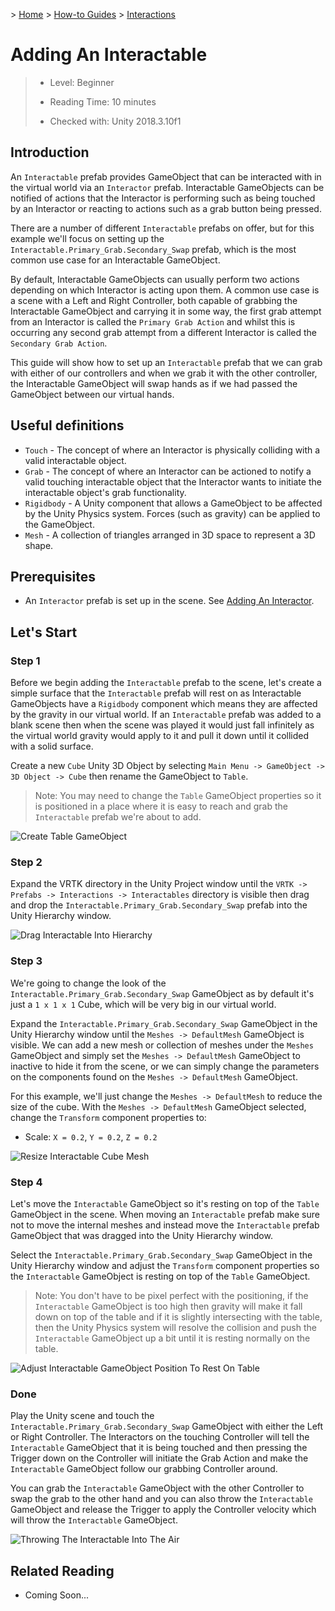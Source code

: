 &gt; [Home](../../../../README.md) &gt; [How-to Guides](../../README.md) &gt; [Interactions](../README.md)

# Adding An Interactable

> * Level: Beginner
>
> * Reading Time: 10 minutes
>
> * Checked with: Unity 2018.3.10f1

## Introduction

An `Interactable` prefab provides GameObject that can be interacted with in the virtual world via an `Interactor` prefab. Interactable GameObjects can be notified of actions that the Interactor is performing such as being touched by an Interactor or reacting to actions such as a grab button being pressed.

There are a number of different `Interactable` prefabs on offer, but for this example we'll focus on setting up the `Interactable.Primary_Grab.Secondary_Swap` prefab, which is the most common use case for an Interactable GameObject.

By default, Interactable GameObjects can usually perform two actions depending on which Interactor is acting upon them. A common use case is a scene with a Left and Right Controller, both capable of grabbing the Interactable GameObject and carrying it in some way, the first grab attempt from an Interactor is called the `Primary Grab Action` and whilst this is occurring any second grab attempt from a different Interactor is called the `Secondary Grab Action`.

This guide will show how to set up an `Interactable` prefab that we can grab with either of our controllers and when we grab it with the other controller, the Interactable GameObject will swap hands as if we had passed the GameObject between our virtual hands.

## Useful definitions

* `Touch` - The concept of where an Interactor is physically colliding with a valid interactable object.
* `Grab` - The concept of where an Interactor can be actioned to notify a valid touching interactable object that the Interactor wants to initiate the interactable object's grab functionality.
* `Rigidbody` - A Unity component that allows a GameObject to be affected by the Unity Physics system. Forces (such as gravity) can be applied to the GameObject.
* `Mesh` - A collection of triangles arranged in 3D space to represent a 3D shape.

## Prerequisites

* An `Interactor` prefab is set up in the scene. See [Adding An Interactor](../AddingAnInteractor/README.md).

## Let's Start

### Step 1

Before we begin adding the `Interactable` prefab to the scene, let's create a simple surface that the `Interactable` prefab will rest on as Interactable GameObjects have a `Rigidbody` component which means they are affected by the gravity in our virtual world. If an `Interactable` prefab was added to a blank scene then when the scene was played it would just fall infinitely as the virtual world gravity would apply to it and pull it down until it collided with a solid surface.

Create a new `Cube` Unity 3D Object by selecting `Main Menu -> GameObject -> 3D Object -> Cube` then rename the GameObject to `Table`.

> Note: You may need to change the `Table` GameObject properties so it is positioned in a place where it is easy to reach and grab the `Interactable` prefab we're about to add.

![Create Table GameObject](assets/images/CreateTableGameObject.png)

### Step 2

Expand the VRTK directory in the Unity Project window until the `VRTK -> Prefabs -> Interactions -> Interactables` directory is visible then drag and drop the `Interactable.Primary_Grab.Secondary_Swap` prefab into the Unity Hierarchy window.

![Drag Interactable Into Hierarchy](assets/images/DragInteractableIntoHierarchy.png)

### Step 3

We're going to change the look of the `Interactable.Primary_Grab.Secondary_Swap` GameObject as by default it's just a `1 x 1 x 1` Cube, which will be very big in our virtual world.

Expand the `Interactable.Primary_Grab.Secondary_Swap` GameObject in the Unity Hierarchy window until the `Meshes -> DefaultMesh` GameObject is visible. We can add a new mesh or collection of meshes under the `Meshes` GameObject and simply set the `Meshes -> DefaultMesh` GameObject to inactive to hide it from the scene, or we can simply change the parameters on the components found on the `Meshes -> DefaultMesh` GameObject.

For this example, we'll just change the `Meshes -> DefaultMesh` to reduce the size of the cube. With the `Meshes -> DefaultMesh` GameObject selected, change the `Transform` component properties to:

* Scale: `X = 0.2`, `Y = 0.2`, `Z = 0.2`

![Resize Interactable Cube Mesh](assets/images/ResizeInteractableCubeMesh.png)

### Step 4

Let's move the `Interactable` GameObject so it's resting on top of the `Table` GameObject in the scene. When moving an `Interactable` prefab make sure not to move the internal meshes and instead move the `Interactable` prefab GameObject that was dragged into the Unity Hierarchy window.

Select the `Interactable.Primary_Grab.Secondary_Swap` GameObject in the Unity Hierarchy window and adjust the `Transform` component properties so the `Interactable` GameObject is resting on top of the `Table` GameObject.

> Note: You don't have to be pixel perfect with the positioning, if the `Interactable` GameObject is too high then gravity will make it fall down on top of the table and if it is slightly intersecting with the table, then the Unity Physics system will resolve the collision and push the `Interactable` GameObject up a bit until it is resting normally on the table.

![Adjust Interactable GameObject Position To Rest On Table](assets/images/AdjustInteractableGameObjectPositionToRestOnTable.png)

### Done

Play the Unity scene and touch the `Interactable.Primary_Grab.Secondary_Swap` GameObject with either the Left or Right Controller. The Interactors on the touching Controller will tell the `Interactable` GameObject that it is being touched and then pressing the Trigger down on the Controller will initiate the Grab Action and make the `Interactable` GameObject follow our grabbing Controller around.

You can grab the `Interactable` GameObject with the other Controller to swap the grab to the other hand and you can also throw the `Interactable` GameObject and release the Trigger to apply the Controller velocity which will throw the `Interactable` GameObject.

![Throwing The Interactable Into The Air](assets/images/ThrowingTheInteractableIntoTheAir.png)

## Related Reading

* Coming Soon...